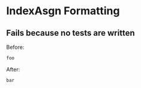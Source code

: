 <!-- gen:mayoverwrite -->
# IndexAsgn Formatting

## Fails because no tests are written

Before:
```ruby
foo
```

After:
```ruby
bar
```
